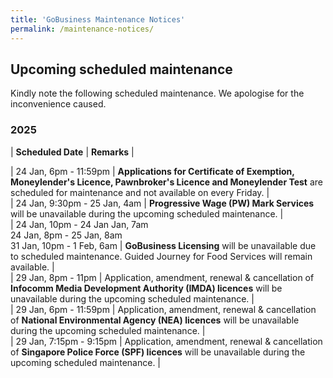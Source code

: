```yaml
---
title: 'GoBusiness Maintenance Notices'
permalink: /maintenance-notices/
---
```


## Upcoming scheduled maintenance

Kindly note the following scheduled maintenance. We apologise for the inconvenience caused. 


### 2025 

| **Scheduled Date** | **Remarks** |  



| 24 Jan, 6pm - 11:59pm | **Applications for Certificate of Exemption, Moneylender's Licence, Pawnbroker's Licence and Moneylender Test** are scheduled for maintenance and not available on every Friday. |    
| 24 Jan, 9:30pm - 25 Jan, 4am | **Progressive Wage (PW) Mark Services** will be unavailable during the upcoming scheduled maintenance. |      
| 24 Jan, 10pm - 24 Jan Jan, 7am<br>24 Jan, 8pm - 25 Jan, 8am<br>31 Jan, 10pm - 1 Feb, 6am | **GoBusiness Licensing** will be unavailable due to scheduled maintenance. Guided Journey for Food Services will remain available. |   
| 29 Jan, 8pm - 11pm | Application, amendment, renewal & cancellation of **Infocomm Media Development Authority (IMDA) licences** will be unavailable during the upcoming scheduled maintenance. |   
| 29 Jan, 6pm - 11:59pm | Application, amendment, renewal & cancellation of **National Environmental Agency (NEA) licences** will be unavailable during the upcoming scheduled maintenance. |       
| 29 Jan, 7:15pm - 9:15pm | Application, amendment, renewal & cancellation of **Singapore Police Force (SPF) licences** will be unavailable during the upcoming scheduled maintenance. |      



<script src="/jquery/jquery.min.js"></script> <script src="/jquery/resize-tables.js"></script>
